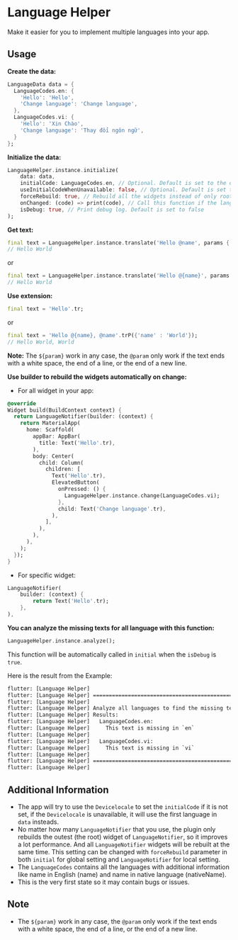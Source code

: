 # Language Helper

Make it easier for you to implement multiple languages into your app.

## Usage

**Create the data:**

``` dart
LanguageData data = {
  LanguageCodes.en: {
    'Hello': 'Hello',
    'Change language': 'Change language',
  },
  LanguageCodes.vi: {
    'Hello': 'Xin Chào',
    'Change language': 'Thay đổi ngôn ngữ',
  }
};
```

**Initialize the data:**

``` dart
LanguageHelper.instance.initialize(
    data: data,
    initialCode: LanguageCodes.en, // Optional. Default is set to the device locale (if available) or the first language of [data]
    useInitialCodeWhenUnavailable: false, // Optional. Default is set to false
    forceRebuild: true, // Rebuild all the widgets instead of only root widgets
    onChanged: (code) => print(code), // Call this function if the language is changed
    isDebug: true, // Print debug log. Default is set to false
);
```

**Get text:**

``` dart
final text = LanguageHelper.instance.translate('Hello @name', params {'name', 'World'});
// Hello World
```

or

``` dart
final text = LanguageHelper.instance.translate('Hello @{name}', params {'name', 'World'});
// Hello World
```

**Use extension:**

``` dart
final text = 'Hello'.tr;
```

or

``` dart
final text = 'Hello @{name}, @name'.trP({'name' : 'World'});
// Hello World, World
```

**Note:** The `${param}` work in any case, the `@param` only work if the text ends with a white space, the end of a line, or the end of a new line.

**Use builder to rebuild the widgets automatically on change:**

- For all widget in your app:

``` dart
@override
Widget build(BuildContext context) {
  return LanguageNotifier(builder: (context) {
    return MaterialApp(
      home: Scaffold(
        appBar: AppBar(
          title: Text('Hello'.tr),
        ),
        body: Center(
          child: Column(
            children: [
              Text('Hello'.tr),
              ElevatedButton(
                onPressed: () {
                  LanguageHelper.instance.change(LanguageCodes.vi);
                },
                child: Text('Change language'.tr),
              ),
            ],
          ),
        ),
      ),
    );
  });
}
```

- For specific widget:

``` dart
LanguageNotifier(
    builder: (context) {
        return Text('Hello'.tr);
    },
),
```

**You can analyze the missing texts for all language with this function:**

``` dart
LanguageHelper.instance.analyze();
```

This function will be automatically called in `initial` when the `isDebug` is `true`.

Here is the result from the Example:

``` cmd
flutter: [Language Helper]
flutter: [Language Helper] ==================================================
flutter: [Language Helper]
flutter: [Language Helper] Analyze all languages to find the missing texts...
flutter: [Language Helper] Results:
flutter: [Language Helper]   LanguageCodes.en:
flutter: [Language Helper]     This text is missing in `en`
flutter: [Language Helper]
flutter: [Language Helper]   LanguageCodes.vi:
flutter: [Language Helper]     This text is missing in `vi`
flutter: [Language Helper]
flutter: [Language Helper] ==================================================
flutter: [Language Helper]
```

## Additional Information

- The app will try to use the `Devicelocale` to set the `initialCode` if it is not set, if the `Devicelocale` is unavailable, it will use the first language in `data` insteads.
- No matter how many `LanguageNotifier` that you use, the plugin only rebuilds the outest (the root) widget of `LanguageNotifier`, so it improves a lot performance. And all `LanguageNotifier` widgets will be rebuilt at the same time. This setting can be changed with `forceRebuild` parameter in both `initial` for global setting and `LanguageNotifier` for local setting.
- The `LanguageCodes` contains all the languages with additional information like name in English (name) and name in native language (nativeName).
- This is the very first state so it may contain bugs or issues.

## Note

- The `${param}` work in any case, the `@param` only work if the text ends with a white space, the end of a line, or the end of a new line.


